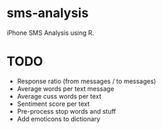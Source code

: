sms-analysis
===
iPhone SMS Analysis using R.

# TODO
* Response ratio (from messages / to messages)
* Average words per text message
* Average cuss words per text
* Sentiment score per text
* Pre-process stop words and stuff
* Add emoticons to dictionary